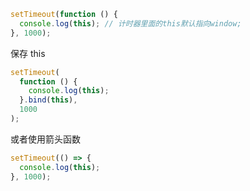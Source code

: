 ```js
setTimeout(function () {
  console.log(this); // 计时器里面的this默认指向window;
}, 1000);
```

保存 this

```js
setTimeout(
  function () {
    console.log(this);
  }.bind(this),
  1000
);
```

或者使用箭头函数

```js
setTimeout(() => {
  console.log(this);
}, 1000);
```
